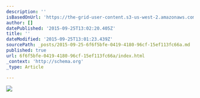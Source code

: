 ```yaml
---
description: ''
isBasedOnUrl: 'https://the-grid-user-content.s3-us-west-2.amazonaws.com/a3b6fb24-1e7a-4684-9077-6eba2b1fe244.JPG'
author: []
datePublished: '2015-09-25T13:02:20.405Z'
title: ''
dateModified: '2015-09-25T13:01:23.439Z'
sourcePath: _posts/2015-09-25-6f6f5bfe-0419-4180-96cf-15ef113fc66a.md
published: true
url: 6f6f5bfe-0419-4180-96cf-15ef113fc66a/index.html
_context: 'http://schema.org'
_type: Article

---
```

![](https://the-grid-user-content.s3-us-west-2.amazonaws.com/a3b6fb24-1e7a-4684-9077-6eba2b1fe244.JPG)